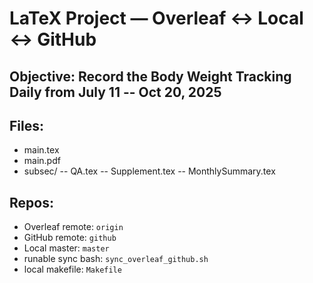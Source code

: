 # LaTeX Project — Overleaf ↔ Local ↔ GitHub

## Objective: Record the Body Weight Tracking Daily from July 11 -- Oct 20, 2025

## Files:
- main.tex
- main.pdf
- subsec/
  -- QA.tex
  -- Supplement.tex
  -- MonthlySummary.tex

## Repos:
- Overleaf remote: `origin`  
- GitHub remote: `github`  
- Local master: `master`
- runable sync bash: `sync_overleaf_github.sh`  
- local makefile: `Makefile`
